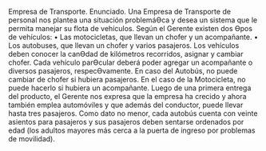 Empresa de Transporte.
Enunciado.
Una Empresa de Transporte de personal nos plantea una situación problemáƟca y
desea un sistema que le permita manejar su flota de vehículos.
Según el Gerente existen dos Ɵpos de vehículos:
• Las motocicletas, que llevan un chofer y un acompañante.
• Los autobuses, que llevan un chofer y varios pasajeros.
Los vehículos deben conocer la canƟdad de kilómetros recorridos, asignar y cambiar
chofer.
Cada vehículo parƟcular deberá poder agregar un acompañante o diversos pasajeros,
respecƟvamente.
En caso del Autobús, no puede cambiar de chofer si hubiera pasajeros. En el caso de la
Motocicleta, no puede hacerlo si hubiera un acompañante.
Luego de una primera entrega del producto, el Gerente nos expresa que la empresa ha
crecido y ahora también emplea automóviles y que además del conductor, puede llevar
hasta tres pasajeros.
Como dato no menor, cada autobús cuenta con veinte asientos para pasajeros y sus
pasajeros deben sentarse ordenados por edad (los adultos mayores más cerca a la
puerta de ingreso por problemas de movilidad).
